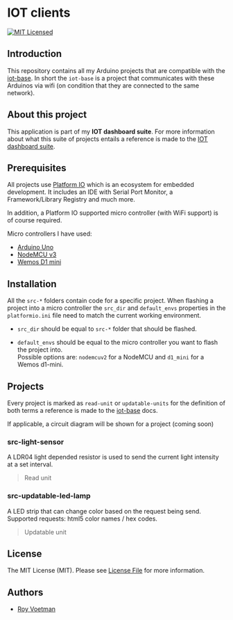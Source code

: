 # IOT clients 

[![MIT Licensed](https://img.shields.io/badge/license-MIT-brightgreen.svg?style=flat-square)](LICENSE)

## Introduction
This repository contains all my Arduino projects that are compatible with the [iot-base](https://github.com/RoyVoetman/iot-base). In short the `iot-base` is a project that communicates with these Arduinos via wifi (on condition that they are connected to the same network).

## About this project
This application is part of my **IOT dashboard suite**. For more information about what this suite of projects entails a reference is made to the [IOT dashboard suite](https://github.com/RoyVoetman/iot-base/blob/master/docs/IOT%20dashboard%20suite.md).

## Prerequisites
All projects use [Platform IO](https://platformio.org/) which is an ecosystem for embedded development. It includes an IDE with Serial Port Monitor, a Framework/Library Registry and much more. 

In addition, a Platform IO supported micro controller (with WiFi support) is of course required.

Micro controllers I have used:
* [Arduino Uno](https://store.arduino.cc/arduino-uno-rev3)
* [NodeMCU v3](https://docs.zerynth.com/latest/official/board.zerynth.nodemcu3/docs/index.html)
* [Wemos D1 mini](https://www.wemos.cc/en/latest/d1/d1_mini.html)

## Installation
All the `src-*` folders contain code for a specific project. When flashing a project into a micro controller the `src_dir` and `default_envs` properties in the `platformio.ini` file need to match the current working environment.

* `src_dir` should be equal to `src-*` folder that should be flashed.

* `default_envs` should be equal to the micro controller you want to flash the project into. <br> Possible options are: `nodemcuv2` for a NodeMCU and `d1_mini` for a Wemos d1-mini.

## Projects
Every project is marked as `read-unit` or `updatable-units` for the definition of both terms a reference is made to the [iot-base](https://github.com/RoyVoetman/iot-base/blob/master/docs/IOT%20dashboard%20suite.md#read-unit-vs-updatable-unit) docs.

If applicable, a circuit diagram will be shown for a project (coming soon)

### src-light-sensor
A LDR04 light depended resistor is used to send the current light intensity at a set interval.
> Read unit

### src-updatable-led-lamp
A LED strip that can change color based on the request being send. Supported requests: html5 color names / hex codes.
> Updatable unit

## License
The MIT License (MIT). Please see [License File](LICENSE) for more information.

## Authors
* [Roy Voetman](https://www.royvoetman.nl)
